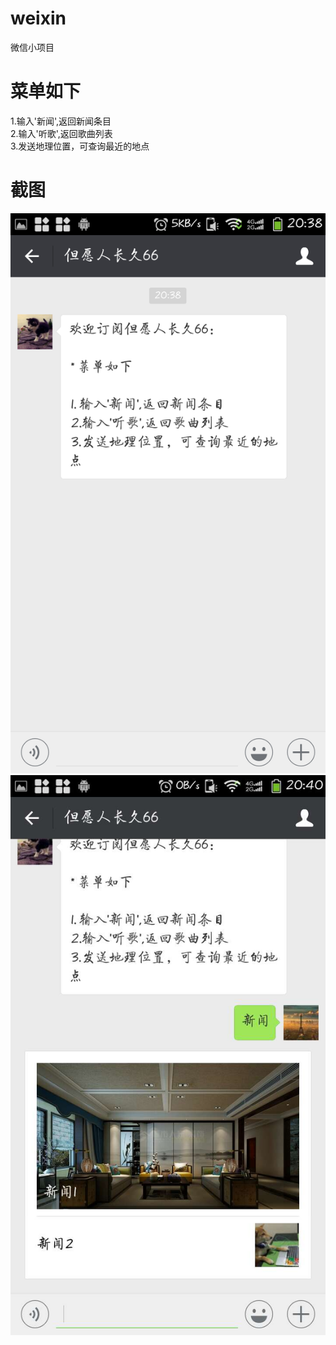 # weixin    
微信小项目  

# 菜单如下     
1.输入'新闻',返回新闻条目    
2.输入'听歌',返回歌曲列表    
3.发送地理位置，可查询最近的地点  

# 截图   
![image](https://github.com/Silent-farewell/weixin/blob/master/screenshots/1.png)
![image](https://github.com/Silent-farewell/weixin/blob/master/screenshots/2.jpg)
